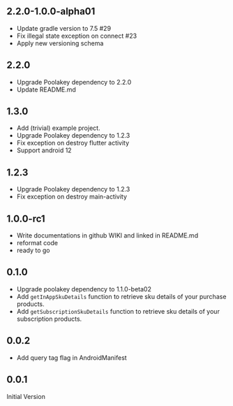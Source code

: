## 2.2.0-1.0.0-alpha01
* Update gradle version to 7.5 #29
* Fix illegal state exception on connect #23
* Apply new versioning schema

## 2.2.0
* Upgrade Poolakey dependency to 2.2.0
* Update README.md

## 1.3.0
* Add (trivial) example project.
* Upgrade Poolakey dependency to 1.2.3
* Fix exception on destroy flutter activity
* Support android 12

## 1.2.3
* Upgrade Poolakey dependency to 1.2.3
* Fix exception on destroy main-activity

## 1.0.0-rc1
* Write documentations in github WIKI and linked in README.md
* reformat code
* ready to go

## 0.1.0
* Upgrade poolakey dependency to 1.1.0-beta02
* Add `getInAppSkuDetails` function to retrieve sku details of your purchase products.
* Add `getSubscriptionSkuDetails` function to retrieve sku details of your subscription products.

## 0.0.2
* Add query tag flag in AndroidManifest

## 0.0.1
Initial Version

